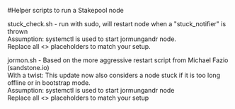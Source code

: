 #Helper scripts to run a Stakepool node

stuck_check.sh - run with sudo, will restart node when a "stuck_notifier" is thrown\
                 Assumption: systemctl is used to start jormungandr node.\
                 Replace all <> placeholders to match your setup.
                 
                 

jormon.sh - Based on the more aggressive restart script from Michael Fazio (sandstone.io)\
            With a twist: This update now also considers a node stuck if it is too long offline or in bootstrap mode.\
            Assumption: systemctl is used to start jormungandr node\
            Replace all <> placeholders to match your setup
